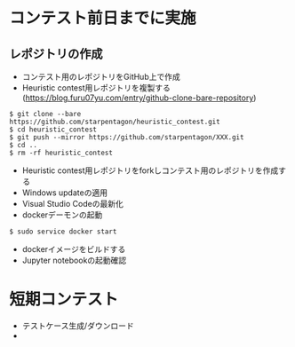 # コンテスト前日までに実施

## レポジトリの作成

* コンテスト用のレポジトリをGitHub上で作成
* Heuristic contest用レポジトリを複製する(https://blog.furu07yu.com/entry/github-clone-bare-repository)
```shell
$ git clone --bare https://github.com/starpentagon/heuristic_contest.git
$ cd heuristic_contest
$ git push --mirror https://github.com/starpentagon/XXX.git
$ cd ..
$ rm -rf heuristic_contest
```

* Heuristic contest用レポジトリをforkしコンテスト用のレポジトリを作成する
* Windows updateの適用
* Visual Studio Codeの最新化
* dockerデーモンの起動
```shell
$ sudo service docker start
```
* dockerイメージをビルドする
* Jupyter notebookの起動確認

# 短期コンテスト
* テストケース生成/ダウンロード
*  

